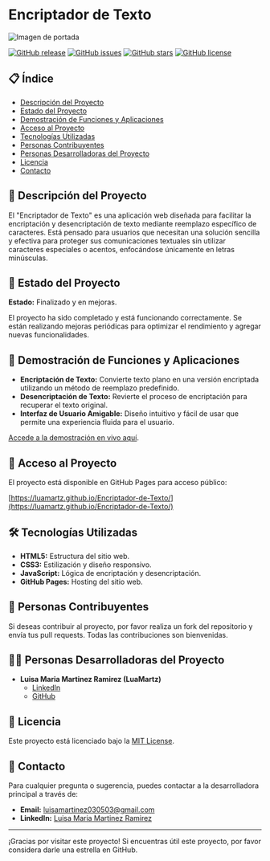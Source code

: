 # Encriptador de Texto

![Imagen de portada](https://via.placeholder.com/1200x300?text=Encriptador+de+Texto+por+LuaMartz)

[![GitHub release](https://img.shields.io/github/v/release/luamartz/Encriptador-de-Texto)](https://github.com/luamartz/Encriptador-de-Texto/releases)
[![GitHub issues](https://img.shields.io/github/issues/luamartz/Encriptador-de-Texto)](https://github.com/luamartz/Encriptador-de-Texto/issues)
[![GitHub stars](https://img.shields.io/github/stars/luamartz/Encriptador-de-Texto)](https://github.com/luamartz/Encriptador-de-Texto/stargazers)
[![GitHub license](https://img.shields.io/github/license/luamartz/Encriptador-de-Texto)](LICENSE)

## 📋 Índice

- [Descripción del Proyecto](#-descripción-del-proyecto)
- [Estado del Proyecto](#-estado-del-proyecto)
- [Demostración de Funciones y Aplicaciones](#-demostración-de-funciones-y-aplicaciones)
- [Acceso al Proyecto](#-acceso-al-proyecto)
- [Tecnologías Utilizadas](#-tecnologías-utilizadas)
- [Personas Contribuyentes](#-personas-contribuyentes)
- [Personas Desarrolladoras del Proyecto](#-personas-desarrolladoras-del-proyecto)
- [Licencia](#-licencia)
- [Contacto](#-contacto)

## 📝 Descripción del Proyecto

El "Encriptador de Texto" es una aplicación web diseñada para facilitar la encriptación y desencriptación de texto mediante reemplazo específico de caracteres. Está pensado para usuarios que necesitan una solución sencilla y efectiva para proteger sus comunicaciones textuales sin utilizar caracteres especiales o acentos, enfocándose únicamente en letras minúsculas.

## 🚀 Estado del Proyecto

**Estado:** Finalizado y en mejoras.

El proyecto ha sido completado y está funcionando correctamente. Se están realizando mejoras periódicas para optimizar el rendimiento y agregar nuevas funcionalidades.

## 🎯 Demostración de Funciones y Aplicaciones

- **Encriptación de Texto:** Convierte texto plano en una versión encriptada utilizando un método de reemplazo predefinido.
- **Desencriptación de Texto:** Revierte el proceso de encriptación para recuperar el texto original.
- **Interfaz de Usuario Amigable:** Diseño intuitivo y fácil de usar que permite una experiencia fluida para el usuario.

[Accede a la demostración en vivo aquí](https://luamartz.github.io/Encriptador-de-Texto/).

## 🔗 Acceso al Proyecto

El proyecto está disponible en GitHub Pages para acceso público:

[https://luamartz.github.io/Encriptador-de-Texto/](https://luamartz.github.io/Encriptador-de-Texto/)

## 🛠 Tecnologías Utilizadas

- **HTML5:** Estructura del sitio web.
- **CSS3:** Estilización y diseño responsivo.
- **JavaScript:** Lógica de encriptación y desencriptación.
- **GitHub Pages:** Hosting del sitio web.

## 🤝 Personas Contribuyentes

Si deseas contribuir al proyecto, por favor realiza un fork del repositorio y envía tus pull requests. Todas las contribuciones son bienvenidas.

## 👩‍💻 Personas Desarrolladoras del Proyecto

- **Luisa Maria Martinez Ramirez (LuaMartz)**
  - [LinkedIn](https://www.linkedin.com/in/luamartz/)
  - [GitHub](https://github.com/luamartz)

## 📄 Licencia

Este proyecto está licenciado bajo la [MIT License](LICENSE).

## 📧 Contacto

Para cualquier pregunta o sugerencia, puedes contactar a la desarrolladora principal a través de:

- **Email:** luisamartinez030503@gmail.com
- **LinkedIn:** [Luisa Maria Martinez Ramirez](https://www.linkedin.com/in/luamartz/)

---

¡Gracias por visitar este proyecto! Si encuentras útil este proyecto, por favor considera darle una estrella en GitHub.
